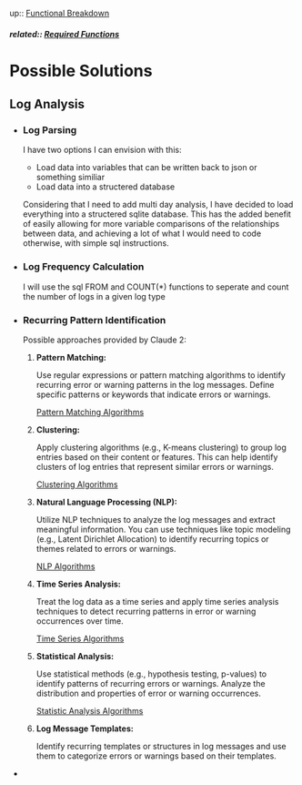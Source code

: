 up:: [Functional Breakdown](../functional_breakdown.md)

##### related:: [Required Functions](./required_functions.md)

# Possible Solutions

## Log Analysis

- ### Log Parsing
  
  I have two options I can envision with this:
  
  - Load data into variables that can be written back to json or something similiar
  - Load data into a structered database
  
  Considering that I need to add multi day analysis, I have decided to load everything into a structered sqlite database. This has the added benefit of easily allowing for more variable comparisons of the relationships between data, and achieving a lot of what I would need to code otherwise, with simple sql instructions.

- ### Log Frequency Calculation
  
  I will use the sql FROM and COUNT(*) functions to seperate and count the number of logs in a given log type

- ### Recurring Pattern Identification
  
  Possible approaches provided by Claude 2:
  
  1. **Pattern Matching:**
     
     Use regular expressions or pattern matching algorithms to identify recurring error or warning patterns in the log messages. Define specific patterns or keywords that indicate errors or warnings.
     
     [Pattern Matching Algorithms](./data_analysis_techniques/pm_algorithms.md)
  
  2. **Clustering:**
     
     Apply clustering algorithms (e.g., K-means clustering) to group log entries based on their content or features. This can help identify clusters of log entries that represent similar errors or warnings.
     
     [Clustering Algorithms](./data_analysis_techniques/clustering_algorithms.md)
  
  3. **Natural Language Processing (NLP):**
     
     Utilize NLP techniques to analyze the log messages and extract meaningful information. You can use techniques like topic modeling (e.g., Latent Dirichlet Allocation) to identify recurring topics or themes related to errors or warnings.
     
     [NLP Algorithms](./data_analysis_techniques/nlp_algorithms.md)
  
  4. **Time Series Analysis:**
     
     Treat the log data as a time series and apply time series analysis techniques to detect recurring patterns in error or warning occurrences over time.
     
     [Time Series Algorithms](./data_analysis_techniques/time_series_algorithms.md)
  
  5. **Statistical Analysis:**
     
     Use statistical methods (e.g., hypothesis testing, p-values) to identify patterns of recurring errors or warnings. Analyze the distribution and properties of error or warning occurrences.
     
     [Statistic Analysis Algorithms](./data_analysis_techniques/statistic_analysis_algorithms.md)
  
  6. **Log Message Templates:**
     
     Identify recurring templates or structures in log messages and use them to categorize errors or warnings based on their templates.

- 
